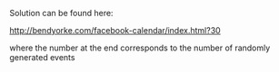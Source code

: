 Solution can be found here:

http://bendyorke.com/facebook-calendar/index.html?30

where the number at the end corresponds to the number of randomly generated events
